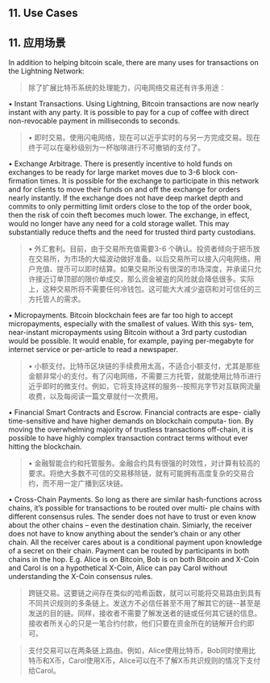 ## 11. Use Cases

## 11. 应用场景

In addition to helping bitcoin scale, there are many uses for transactions on the Lightning Network:

> 除了扩展比特币系统的处理能力，闪电网络交易还有许多用途：

• Instant Transactions. Using Lightning, Bitcoin transactions are now nearly instant with any party. It is possible to pay for a cup of coffee with direct non-revocable payment in milliseconds to seconds.

> • 即时交易。使用闪电网络，现在可以近乎实时的与另一方完成交易。现在终于可以在毫秒级别为一杯咖啡进行不可撤销的支付了。

• Exchange Arbitrage. There is presently incentive to hold funds on exchanges to be ready for large market moves due to 3-6 block con- firmation times. It is possible for the exchange to participate in this network and for clients to move their funds on and off the exchange for orders nearly instantly. If the exchange does not have deep market depth and commits to only permitting limit orders close to the top of the order book, then the risk of coin theft becomes much lower. The exchange, in effect, would no longer have any need for a cold storage wallet. This may substantially reduce thefts and the need for trusted third party custodians.

> • 外汇套利。目前，由于交易所充值需要3-6 个确认。投资者倾向于把币放在交易所，为市场的大幅波动做好准备。以后交易所可以接入闪电网络，用户充值、提币可以即时结算。如果交易所没有很深的市场深度，并承诺只允许接近订单顶部的限价单成交，那么资金被盗的风险就会降低很多。实际上，这种交易所将不需要任何冷钱包。这可能大大减少盗窃和对可信任的三方托管人的需求。

• Micropayments. Bitcoin blockchain fees are far too high to accept micropayments, especially with the smallest of values. With this sys- tem, near-instant micropayments using Bitcoin without a 3rd party custodian would be possible. It would enable, for example, paying per-megabyte for internet service or per-article to read a newspaper.

> • 小额支付。比特币区块链的手续费用太高，不适合小额支付，尤其是那些金额非常小的支付。有了闪电网络，不需要三方托管，就能使用比特币进行近乎即时的微支付。例如，它将支持这样的服务--按照兆字节对互联网流量收费，以及每阅读一篇文章就付一次费用。

• Financial Smart Contracts and Escrow. Financial contracts are espe- cially time-sensitive and have higher demands on blockchain computa- tion. By moving the overwhelming majority of trustless transactions off-chain, it is possible to have highly complex transaction contract terms without ever hitting the blockchain.

> • 金融智能合约和托管服务。金融合约具有很强的时效性，对计算有较高的要求。将绝大多数不可信的交易移除链，就有可能拥有高度复杂的交易合约，而不用一定广播到区块链。

• Cross-Chain Payments. So long as there are similar hash-functions across chains, it’s possible for transactions to be routed over multi- ple chains with different consensus rules. The sender does not have to trust or even know about the other chains – even the destination chain. Simiarly, the receiver does not have to know anything about the sender’s chain or any  other chain.  All the receiver cares about  is a conditional payment upon knowledge of a secret on their chain. Payment can be routed by participants in both chains in the hop. E.g. Alice is on Bitcoin, Bob is on both Bitcoin and X-Coin and Carol is on a hypothetical X-Coin, Alice can pay Carol without understanding the X-Coin consensus rules.

> 跨链交易。这要链之间存在类似的哈希函数，就可以可能将交易路由到具有不同共识规则的多条链上。发送方不必信任甚至不用了解其它的链--甚至是发送的目的链。同样，接收者不需要了解发送者的链或任何其它链的信息。接收者所关心的只是一笔合约付款，他们只要在资金所在的链解开合约即可。

> 支付交易可以在两条链上路由。例如，Alice使用比特币，Bob同时使用比特币和X币，Carol使用X币，Alice可以在不了解X币共识规则的情况下支付给Carol。
